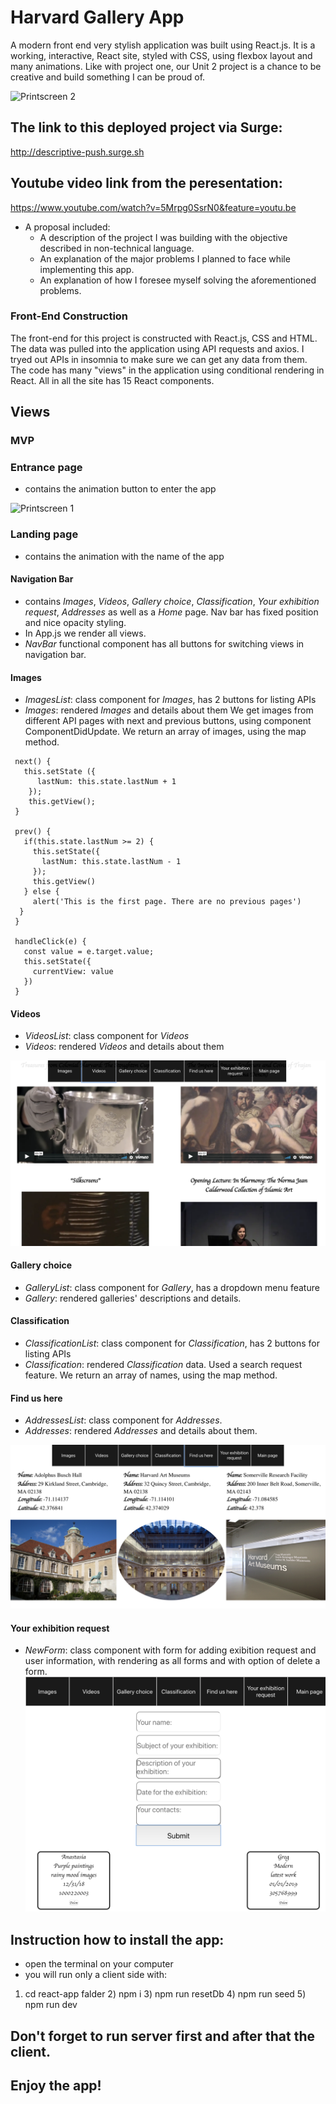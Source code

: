 # Harvard Gallery App
A modern front end very stylish application was built using React.js. It is a working, interactive, React site, styled with CSS, using flexbox layout and many animations.
Like with project one, our Unit 2 project is a chance to be creative and build something I can be proud of.

![Printscreen 2](/images/printscreen2.jpg)

## The link to this deployed project via Surge:
http://descriptive-push.surge.sh

## Youtube video link from the peresentation:
https://www.youtube.com/watch?v=5Mrpg0SsrN0&feature=youtu.be
- A proposal included:
	- A description of the project I was building with the objective described in non-technical language.
	- An explanation of the major problems I planned to face while implementing this app.
	- An explanation of how I foresee myself solving the aforementioned problems.

### Front-End Construction
The front-end for this project is constructed with React.js, CSS and HTML. 
The data was pulled into the application using API requests and axios. I tryed out APIs in insomnia to make sure we can get any data from them.
The code has many "views" in the application using conditional rendering in React. All in all the site has 15 React components. 

## Views

### MVP

### Entrance page
- contains the animation button to enter the app

![Printscreen 1](/images/printscreen1.jpg)

### Landing page
- contains the animation with the name of the app

#### Navigation Bar
- contains _Images_, _Videos_, _Gallery choice_, _Classification_, _Your exhibition request_, _Addresses_ as well as a _Home_ page. Nav bar has fixed position and nice opacity styling. 
- In App.js we render all views.
- _NavBar_ functional component has all buttons for switching views in navigation bar.

#### Images
- _ImagesList_: class component for _Images_, has 2 buttons for listing APIs 
- _Images_: rendered _Images_ and details about them
We get images from different API pages with next and previous buttons, using component ComponentDidUpdate. 
We return an array of images, using the map method.  

```
 next() {
   this.setState ({
      lastNum: this.state.lastNum + 1
    });
    this.getView();
 }

 prev() {
   if(this.state.lastNum >= 2) {
     this.setState({
       lastNum: this.state.lastNum - 1
     });
     this.getView()
   } else {
     alert('This is the first page. There are no previous pages')
  }
 }

 handleClick(e) {
   const value = e.target.value;
   this.setState({
     currentView: value
   })
 }
```
#### Videos
- _VideosList_: class component for _Videos_
- _Videos_: rendered _Videos_ and details about them

![Printscreen 3](/images/printscreen3.jpg)

#### Gallery choice
- _GalleryList_: class component for _Gallery_, has a dropdown menu feature
- _Gallery_: rendered galleries' descriptions and details.

#### Classification
- _ClassificationList_: class component for _Classification_, has 2 buttons for listing APIs 
- _Classification_: rendered _Classification_ data.
Used a search request feature. We return an array of names, using the map method. 

#### Find us here
- _AddressesList_: class component for _Addresses_.
- _Addresses_: rendered _Addresses_ and details about them.

![Printscreen 4](/images/printscreen4.jpg)

#### Your exhibition request
- _NewForm_: class component with form for adding exibition request and user information, with rendering as all forms and with option of delete a form.
![Printscreen 5](/images/printscreen5.jpg)

##                          Instruction how to install the app:
- open the terminal on your computer
- you will run only a client side with: 
1) cd react-app falder 2) npm i 3) npm run resetDb 4) npm run seed 5) npm run dev

## Don't forget to run server first and after that the client.
## Enjoy the app!


